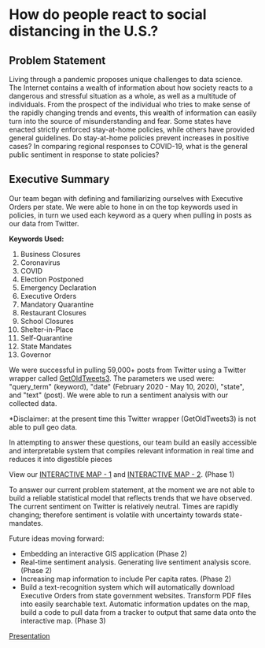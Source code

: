 # How do people react to social distancing in the U.S.?

## Problem Statement
Living through a pandemic proposes unique challenges to data science. The Internet contains a wealth of information about how society reacts to a dangerous and stressful situation as a whole, as well as a multitude of individuals. From the prospect of the individual who tries to make sense of the rapidly changing trends and events, this wealth of information can easily turn into the source of misunderstanding and fear. Some states have enacted strictly enforced stay-at-home policies, while others have provided general guidelines. Do stay-at-home policies prevent increases in positive cases? In comparing regional responses to COVID-19, what is the general public sentiment in response to state policies? 

## Executive Summary
Our team began with defining and familiarizing ourselves with Executive Orders per state. We were able to hone in on the top keywords used in policies, in turn we used each keyword as a query when pulling in posts as our data from Twitter.

**Keywords Used:**

1. Business Closures
2. Coronavirus
3. COVID 
4. Election Postponed
5. Emergency Declaration
6. Executive Orders
7. Mandatory Quarantine
8. Restaurant Closures
9. School Closures
10. Shelter-in-Place
11. Self-Quarantine
12. State Mandates
13. Governor

We were successful in pulling 59,000+ posts from Twitter using a Twitter wrapper called [GetOldTweets3](https://pypi.org/project/GetOldTweets3/). The parameters we used were: "query_term" (keyword), "date" (February 2020 - May 10, 2020), "state", and "text" (post). We were able to run a sentiment analysis with our collected data. 

*Disclaimer: at the present time this Twitter wrapper (GetOldTweets3) is not able to pull geo data.

In attempting to answer these questions, our team build an easily accessible and interpretable system that compiles relevant information in real time and reduces it into digestible pieces

View our [INTERACTIVE MAP - 1](https://public.tableau.com/profile/bibor#!/vizhome/COVID-19_15899821421350/FullyInteractive) and [INTERACTIVE MAP - 2](https://public.tableau.com/profile/bibor#!/vizhome/COVID-19DailyIncrease/CovidIncrease). (Phase 1)

To answer our current problem statement, at the moment we are not able to build a reliable statistical model that reflects trends that we have observed. The current sentiment on Twitter is relatively neutral. Times are rapidly changing; therefore sentiment is volatile with uncertainty towards state-mandates.

Future ideas moving forward: 
- Embedding an interactive GIS application (Phase 2)
- Real-time sentiment analysis. Generating live sentiment analysis score. (Phase 2)
- Increasing map information to include Per capita rates. (Phase 2)
- Build a text-recognition system which will automatically download Executive Orders from state government websites. Transform PDF files into easily searchable text. Automatic information updates on the map, build a code to pull data from a tracker to output that same data onto the interactive map. (Phase 3)

[Presentation](ClientProject#5.pdf)
